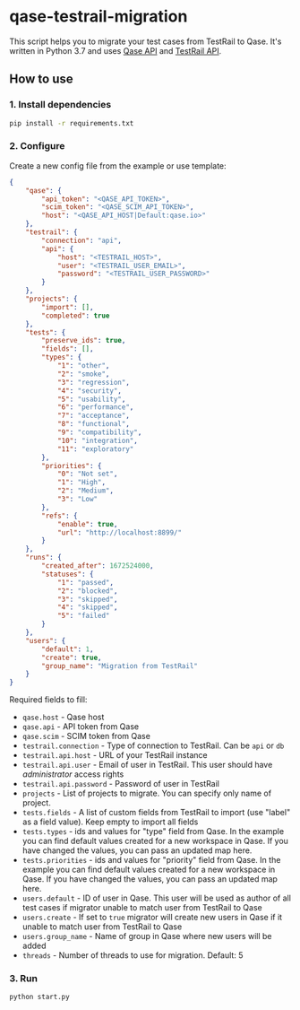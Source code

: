 # qase-testrail-migration

This script helps you to migrate your test cases from TestRail to Qase. It's written in Python 3.7 and uses [Qase API](https://qase.io/api/v1/) and [TestRail API](http://docs.gurock.com/testrail-api2/start).

## How to use

### 1. Install dependencies

```bash
pip install -r requirements.txt
```

### 2. Configure

Create a new config file from the example or use template:

```json
{
    "qase": {
        "api_token": "<QASE_API_TOKEN>",
        "scim_token": "<QASE_SCIM_API_TOKEN>",
        "host": "<QASE_API_HOST|Default:qase.io>"
    },
    "testrail": {
        "connection": "api",
        "api": {
            "host": "<TESTRAIL_HOST>",
            "user": "<TESTRAIL_USER_EMAIL>",
            "password": "<TESTRAIL_USER_PASSWORD>"
        }
    },
    "projects": {
        "import": [],
        "completed": true
    },
    "tests": {
        "preserve_ids": true,
        "fields": [],
        "types": {
            "1": "other",
            "2": "smoke",
            "3": "regression",
            "4": "security",
            "5": "usability",
            "6": "performance",
            "7": "acceptance",
            "8": "functional",
            "9": "compatibility",
            "10": "integration",
            "11": "exploratory"
        },
        "priorities": {
            "0": "Not set",
            "1": "High",
            "2": "Medium",
            "3": "Low"
        },
        "refs": {
            "enable": true,
            "url": "http://localhost:8899/"
        }
    },
    "runs": {
        "created_after": 1672524000,
        "statuses": {
            "1": "passed",
            "2": "blocked",
            "3": "skipped",
            "4": "skipped",
            "5": "failed"
        }
    },
    "users": {
        "default": 1,
        "create": true,
        "group_name": "Migration from TestRail"
    }
}
```

Required fields to fill:

- `qase.host` - Qase host
- `qase.api` - API token from Qase
- `qase.scim` - SCIM token from Qase
- `testrail.connection` - Type of connection to TestRail. Can be `api` or `db`
- `testrail.api.host` - URL of your TestRail instance
- `testrail.api.user` - Email of user in TestRail. This user should have *administrator* access rights
- `testrail.api.password` - Password of user in TestRail
- `projects` - List of projects to migrate. You can specify only name of project.
- `tests.fields` - A list of custom fields from TestRail to import (use "label" as a field value). Keep empty to import all fields
- `tests.types` - ids and values for "type" field from Qase. In the example you can find default values created for a new workspace in Qase. If you have changed the values, you can pass an updated map here. 
- `tests.priorities` - ids and values for "priority" field from Qase. In the example you can find default values created for a new workspace in Qase. If you have changed the values, you can pass an updated map here.
- `users.default` - ID of user in Qase. This user will be used as author of all test cases if migrator unable to match user from TestRail to Qase
- `users.create` - If set to `true` migrator will create new users in Qase if it unable to match user from TestRail to Qase
- `users.group_name` - Name of group in Qase where new users will be added
- `threads` - Number of threads to use for migration. Default: 5

### 3. Run

```bash
python start.py
```

